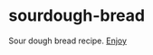 # sourdough-bread
Sour dough bread recipe. [Enjoy](https://github.com/wpeery/sourdough-bread/blob/master/sourdough.md)

